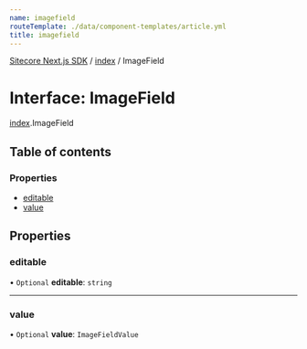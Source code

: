 ```yaml
---
name: imagefield
routeTemplate: ./data/component-templates/article.yml
title: imagefield
---
```


[Sitecore Next.js SDK](/docs/nextjs/ref/) / [index](/docs/nextjs/ref/modules/index) / ImageField

# Interface: ImageField

[index](/docs/nextjs/ref/modules/index).ImageField

## Table of contents

### Properties

- [editable](/docs/nextjs/ref/interfaces/index/imagefield#editable)
- [value](/docs/nextjs/ref/interfaces/index/imagefield#value)

## Properties

### editable

• `Optional` **editable**: `string`

___

### value

• `Optional` **value**: `ImageFieldValue`
